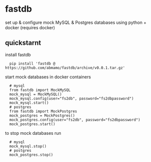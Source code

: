 # fastdb
set up & configure mock MySQL & Postgres databases using python + docker (requires docker)

## quickstarnt
install fastdb
```
  pip install 'fastdb @ https://github.com/abmamo/fastdb/archive/v0.0.1.tar.gz'
```
start mock databases in docker containers
```
  # mysql
  from fastdb import MockMySQL
  mock_mysql = MockMySQL()
  mock_mysql.config(user="fs2db", password="fs2dbpassword")
  mock_mysql.start()
  # postgres
  from fastdb import MockPostgres
  mock_postgres = MockPostgres()
  mock_postgres.config(user="fs2db", password="fs2dbpassword")
  mock_postgres.start()

```
to stop mock databases run
```
  # mysql
  mock_mysql.stop()
  # postgres
  mock_postgres.stop()
```
